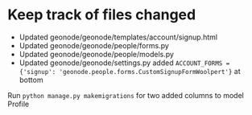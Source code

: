 # Keep track of files changed
- Updated geonode/geonode/templates/account/signup.html
- Updated geonode/geonode/people/forms.py
- Updated geonode/geonode/people/models.py
- Updated geonode/geonode/settings.py added `ACCOUNT_FORMS = {'signup': 'geonode.people.forms.CustomSignupFormWoolpert'}` at bottom

Run `python manage.py makemigrations` for two added columns to model Profile
